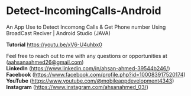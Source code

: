 # Detect-IncomingCalls-Android

An App Use to Detect Incomong Calls & Get Phone number Using BroadCast Reciver | Android Studio (JAVA)

**Tutorial** https://youtu.be/xV6-U4uhbx0

Feel free to reach out to me with any questions or opportunities at (aahsanaahmed26@gmail.com)  
**LinkedIn** (https://www.linkedin.com/in/ahsan-ahmed-39544b246/)  
**Facebook** (https://www.facebook.com/profile.php?id=100083917520174)  
**YouTube** (https://www.youtube.com/@mobileappdevelopment4343)  
**Instagram** (https://www.instagram.com/ahsanahmed_03/)
